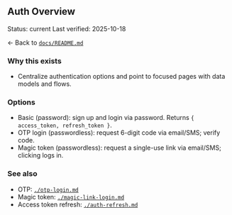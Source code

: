 ## Auth Overview

Status: current
Last verified: 2025-10-18

← Back to [`docs/README.md`](../README.md)

### Why this exists

- Centralize authentication options and point to focused pages with data models and flows.

### Options

- Basic (password): sign up and login via password. Returns `{ access_token, refresh_token }`.
- OTP login (passwordless): request 6-digit code via email/SMS; verify code.
- Magic token (passwordless): request a single-use link via email/SMS; clicking logs in.

### See also

- OTP: [`./otp-login.md`](./otp-login.md)
- Magic token: [`./magic-link-login.md`](./magic-link-login.md)
- Access token refresh: [`./auth-refresh.md`](./auth-refresh.md)
